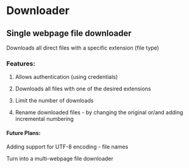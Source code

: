 # Downloader

## Single webpage file downloader

Downloads all direct files with a specific extension (file type)

### Features:

1) Allows authentication (using credentials)

2) Downloads all files with one of the desired extensions

3) Limit the number of downloads

4) Rename downloaded files - by changing the original or/and adding incremental numbering

#### Future Plans:

Adding support for UTF-8 encoding - file names

Turn into a multi-webpage file downloader